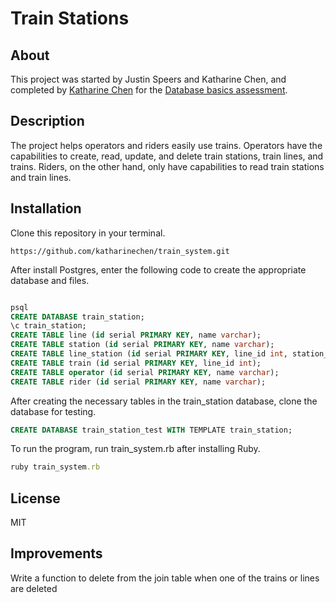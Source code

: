# Train Stations

## About
This project was started by Justin Speers and Katharine Chen, and completed by [Katharine Chen](https://www.katharinechen.com) for the [Database basics assessment](http://www.learnhowtoprogram.com/lessons/database-basics-assessment).

## Description
The project helps operators and riders easily use trains. Operators have the capabilities to create, read, update, and delete train stations, train lines, and trains. Riders, on the other hand, only have capabilities to read train stations and train lines.

## Installation
Clone this repository in your terminal.

	https://github.com/katharinechen/train_system.git

After install Postgres, enter the following code to create the appropriate database and files.

```sql

psql
CREATE DATABASE train_station;
\c train_station;
CREATE TABLE line (id serial PRIMARY KEY, name varchar);
CREATE TABLE station (id serial PRIMARY KEY, name varchar);
CREATE TABLE line_station (id serial PRIMARY KEY, line_id int, station_id int);
CREATE TABLE train (id serial PRIMARY KEY, line_id int);
CREATE TABLE operator (id serial PRIMARY KEY, name varchar);
CREATE TABLE rider (id serial PRIMARY KEY, name varchar);
```

After creating the necessary tables in the train_station database, clone the database for testing.

```sql
CREATE DATABASE train_station_test WITH TEMPLATE train_station;
```
To run the program, run train_system.rb after installing Ruby.

```ruby
ruby train_system.rb
```

## License
MIT

## Improvements

Write a function to delete from the join table when one of the trains or lines are deleted
